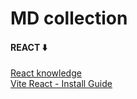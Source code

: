 # MD collection

#### REACT ⬇️
[React knowledge](REACT/React%20knowledge.md) <br>
[Vite React - Install Guide](REACT/Vite%20React%20-%20Install%20Guide.md) <br>